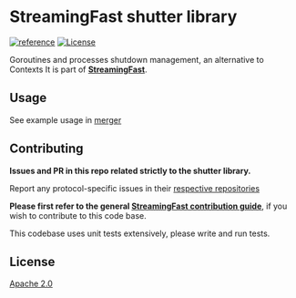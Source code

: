 # StreamingFast shutter library
[![reference](https://img.shields.io/badge/godoc-reference-5272B4.svg?style=flat-square)](https://pkg.go.dev/github.com/streamingfast/shutter)
[![License](https://img.shields.io/badge/License-Apache%202.0-blue.svg)](https://opensource.org/licenses/Apache-2.0)

Goroutines and processes shutdown management, an alternative to Contexts
It is part of **[StreamingFast](https://github.com/streamingfast/streamingfast)**.

## Usage

See example usage in [merger](https://github.com/streamingfast/merger)

## Contributing

**Issues and PR in this repo related strictly to the shutter library.**

Report any protocol-specific issues in their
[respective repositories](https://github.com/streamingfast/streamingfast#protocols)

**Please first refer to the general
[StreamingFast contribution guide](https://github.com/streamingfast/streamingfast/blob/master/CONTRIBUTING.md)**,
if you wish to contribute to this code base.

This codebase uses unit tests extensively, please write and run tests.


## License

[Apache 2.0](LICENSE)